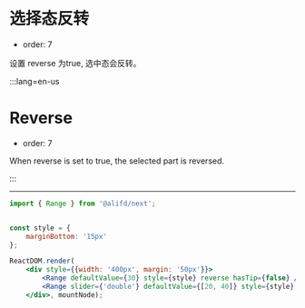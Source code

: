 # 选择态反转

- order: 7

设置 reverse 为true, 选中态会反转。

:::lang=en-us
# Reverse

- order: 7

When reverse is set to true, the selected part is reversed.

:::

---
````jsx
import { Range } from '@alifd/next';


const style = {
    marginBottom: '15px'
};

ReactDOM.render(
    <div style={{width: '400px', margin: '50px'}}>
        <Range defaultValue={30} style={style} reverse hasTip={false} />
        <Range slider={'double'} defaultValue={[20, 40]} style={style} reverse />
    </div>, mountNode);
````
